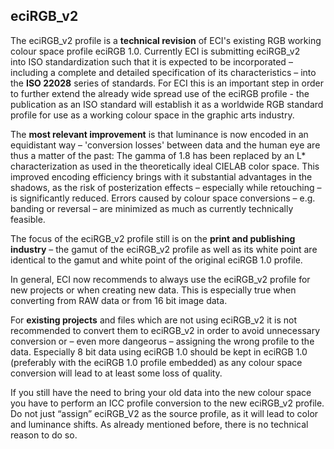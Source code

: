 ## eciRGB_v2

The eciRGB_v2 profile is a **technical revision** of ECI's existing RGB working colour space profile eciRGB 1.0. Currently ECI is submitting eciRGB_v2 into ISO standardization such that it is expected to be incorporated – including a complete and detailed specification of its characteristics – into the **ISO 22028** series of standards. For ECI this is an important step in order to further extend the already wide spread use of the eciRGB profile - the publication as an ISO standard will establish it as a worldwide RGB standard profile for use as a working colour space in the graphic arts industry.

The **most relevant improvement** is that luminance is now encoded in an equidistant way – 'conversion losses' between data and the human eye are thus a matter of the past: The gamma of 1.8 has been replaced by an L* characterization as used in the theoretically ideal CIELAB color space. This improved encoding efficiency brings with it substantial advantages in the shadows, as the risk of posterization effects – especially while retouching – is significantly reduced. Errors caused by colour space conversions – e.g. banding or reversal – are minimized as much as currently technically feasible.

The focus of the eciRGB_v2 profile still is on the **print and publishing industry** – the gamut of the eciRGB_v2 profile as well as its white point are identical to the gamut and white point of the original eciRGB 1.0 profile.

In general, ECI now recommends to always use the eciRGB_v2 profile for new projects or when creating new data. This is especially true when converting from RAW data or from 16 bit image data.

For **existing projects** and files which are not using eciRGB_v2 it is not recommended to convert them to eciRGB_v2 in order to avoid unnecessary conversion or – even more dangeorus – assigning the wrong profile to the data. Especially 8 bit data using eciRGB 1.0 should be kept in eciRGB 1.0 (preferably with the eciRGB 1.0 profile embedded) as any colour space conversion will lead to at least some loss of quality.

If you still have the need to bring your old data into the new colour space you have to perform an ICC profile conversion to the new eciRGB_v2 profile. Do not just “assign” eciRGB_V2 as the source profile, as it will lead to color and luminance shifts. As already mentioned before, there is no technical reason to do so.
